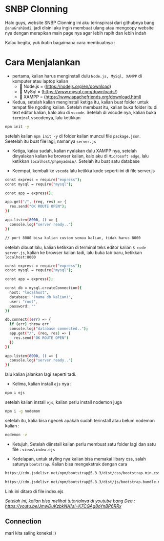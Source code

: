 # SNBP Clonning

Halo guys, website SNBP Clonning ini aku terinspirasi dari githubnya bang `@anuGrahBodi`, jadi disini aku ingin membuat ulang atau mengcopy website nya dengan merapikan main page nya agar lebih rapih dan lebih indah

Kalau begitu, yuk ikutin bagaimana cara membuatnya :

# Cara Menjalankan

- pertama, kalian harus menginstall dulu `Node.js, MySql, XAMPP` di komputer atau laptop kalian
  - 🎯 Node.js = (https://nodejs.org/en/download)
  - 🎯 MySql = (https://www.mysql.com/downloads/)
  - 🎯 XAMPP = (https://www.apachefriends.org/download.html)
- Kedua, setelah kalian menginstall ketiga itu, kalian buat folder untuk tempat file ngoding kalian. Setelah membuat itu, kalian buka folder itu di text editor kalian, kalo aku di `vscode`. Setelah di vscode nya, kalian buka `terminal` vscodenya, lalu ketikkan

```bash
npm init -y
```

setelah kalian `npm init -y` di folder kalian muncul file `package.json`. Seetelah itu buat file lagi, namanya `server.js`

- Ketiga, kalau sudah, kalian nyalakan dulu XAMPP nya, setelah dinyalakan kalian ke browser kalian, kalo aku di `Microsoft edge`, lalu ketikkan `localhost/phpmyadmin/`. Setelah itu buat satu database

- Keempat, kembali ke `vscode` lalu ketikka kode seperti ini di file server.js

```bash
const express = require("express");
const mysql = require("mysql");

const app = express();

app.get("/", (req, res) => {
  res.send("OK ROUTE OPEN");
})

app.listen(8000, () => {
  console.log("server ready..")
})

// port 8000 bisa kalian custom semau kalian, tidak harus 8000
```

setelah dibuat lalu, kalian ketikkan di terminal teks editor kalian `$ node server.js`, kalian ke browser kalian tadi, lalu buka tab baru, ketikkan `localhost:8000`

```bash
const express = require("express");
const mysql = require("mysql");

const app = express();

const db = mysql.createConnection({
  host: "localhost",
  database: "(nama db kalian)",
  user: "root",
  password: ""
})

db.connect((err) => {
  if (err) throw err
  console.log("database connected..");
  app.get("/", (req, res) => {
    res.send("OK ROUTE OPEN")
  })
})

app.listen(8000, () => {
  console.log("server ready..")
})
```

lalu kalian jalankan lagi seperti tadi.

- Kelima, kalian install `ejs` nya :

```bash
npm i ejs
```

setelah kalian install `ejs`, kalian perlu install nodemon juga

```bash
npm i -g nodemon
```

setelah itu, kalia bisa ngecek apakah sudah terinstall atau belum nodemon kalian :

```bash
nodemon -v
```

- Ketujuh, Setelah diinstall kalian perlu membuat satu folder lagi dan satu file : `views\index.ejs`

- Kedelapan, untuk styling nya kalian bisa memakai libary css, salah satunya `bootstrap`. Kalian bisa mengekstrak dengan cara

```bash
https://cdn.jsdelivr.net/npm/bootstrap@5.3.3/dist/css/bootstrap.min.css
```

```bash
https://cdn.jsdelivr.net/npm/bootstrap@5.3.3/dist/js/bootstrap.bundle.min.js
```

Link ini ditaro di file index.ejs

_Setelah ini, kalian bisa melihat tutorialnya di youtube bang Dea : https://youtu.be/JmwDuKzbkNA?si=K7CGAg8oYnBP6RRx_

## Connection

mari kita saling koneksi :)
